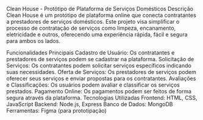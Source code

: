 Clean House - Protótipo de Plataforma de Serviços Domésticos
Descrição
Clean House é um protótipo de plataforma online que conecta contratantes a prestadores de serviços domésticos. Este projeto visa simplificar o processo de contratação de serviços como limpeza, encanamento, eletricidade e outros, oferecendo uma experiência rápida, fácil e segura para ambos os lados.

Funcionalidades Principais
Cadastro de Usuário: Os contratantes e prestadores de serviços podem se cadastrar na plataforma.
Solicitação de Serviços: Os contratantes podem solicitar serviços específicos indicando suas necessidades.
Oferta de Serviços: Os prestadores de serviços podem oferecer seus serviços e enviar propostas para os contratantes.
Avaliações e Classificações: Os usuários podem avaliar e classificar os serviços prestados.
Pagamento Online: Os pagamentos podem ser feitos de forma segura através da plataforma.
Tecnologias Utilizadas
Frontend: HTML, CSS, JavaScript
Backend: Node.js, Express
Banco de Dados: MongoDB
Ferramentas: Figma (para prototipação)
